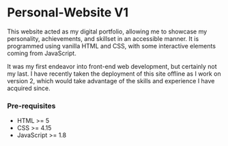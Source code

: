 # Personal-Website V1
This website acted as my digital portfolio, allowing me to showcase my personality, achievements, and skillset in an accessible manner. It is programmed using vanilla HTML and CSS, with some interactive elements coming from JavaScript. 

It was my first endeavor into front-end web development, but certainly not my last. I have recently taken the deployment of this site offline as I work on version 2, which would take advantage of the skills and experience I have acquired since. 

### Pre-requisites
- HTML >= 5
- CSS >= 4.15
- JavaScript >= 1.8

